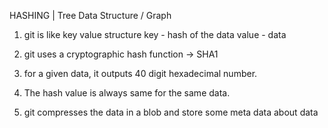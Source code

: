HASHING
   |
Tree Data Structure / Graph

1. git is like key value structure 
        key - hash of the data
        value - data

2. git uses a cryptographic hash function -> SHA1
3. for a given data, it outputs 40 digit hexadecimal number.
4. The hash value is always same for the same data.
5. git compresses the data in a blob and store some meta data about data